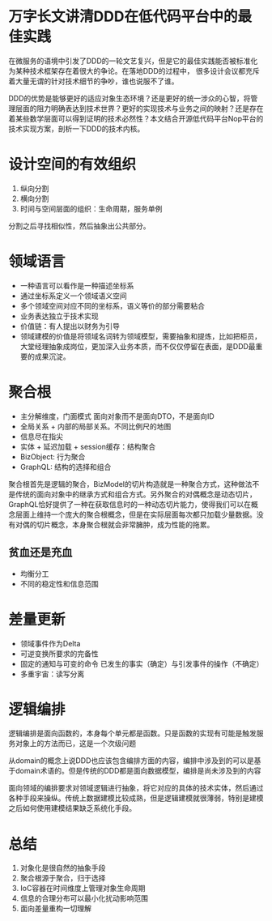 # 万字长文讲清DDD在低代码平台中的最佳实践

在微服务的语境中引发了DDD的一轮文艺复兴，但是它的最佳实践能否被标准化为某种技术框架存在着很大的争论。在落地DDD的过程中，
很多设计会议都充斥着大量无谓的针对技术细节的争吵，谁也说服不了谁。

DDD的优势是能够更好的适应对象生态环境？还是更好的统一涉众的心智，将管理层面的阻力明确表达到技术世界？更好的实现技术与业务之间的映射？还是存在着某些数学层面可以得到证明的技术必然性？本文结合开源低代码平台Nop平台的技术实现方案，剖析一下DDD的技术内核。

# 设计空间的有效组织
1. 纵向分割
2. 横向分割
3. 时间与空间层面的组织：生命周期，服务单例

分割之后寻找相似性，然后抽象出公共部分。

# 领域语言

* 一种语言可以看作是一种描述坐标系
* 通过坐标系定义一个领域语义空间
* 多个领域空间对应不同的坐标系，语义等价的部分需要粘合
* 业务表达独立于技术实现
* 价值链：有人提出以财务为引导
* 领域建模的价值是将领域名词转为领域模型，需要抽象和提炼，比如把柜员，大堂经理抽象成岗位，更加深入业务本质，而不仅仅停留在表面，是DDD最重要的成果沉淀。

# 聚合根

* 主分解维度，门面模式
面向对象而不是面向DTO，不是面向ID
* 全局关系 + 内部的局部关系。不同比例尺的地图
* 信息尽在指尖
* 实体 + 延迟加载 + session缓存：结构聚合
* BizObject: 行为聚合
* GraphQL: 结构的选择和组合 

聚合根首先是逻辑的聚合，BizModel的切片构造就是一种聚合方式，这种做法不是传统的面向对象中的继承方式和组合方式。另外聚合的对偶概念是动态切片，GraphQL恰好提供了一种在获取信息时的一种动态切片能力，使得我们可以在概念层面上维持一个庞大的聚合根概念，但是在实际层面每次都只加载少量数据。没有对偶的切片概念，本身聚合根就会非常臃肿，成为性能的拖累。

## 贫血还是充血

* 均衡分工
* 不同的稳定性和信息范围

# 差量更新

* 领域事件作为Delta
* 可逆变换所要求的完备性
* 固定的通知与可变的命令
已发生的事实（确定）与引发事件的操作（不确定）
* 多重宇宙：读写分离

# 逻辑编排
逻辑编排是面向函数的，本身每个单元都是函数。只是函数的实现有可能是触发服务对象上的方法而已，这是一个次级问题

从domain的概念上说DDD也应该包含编排方面的内容，编排中涉及到的可以是基于domain术语的。但是传统的DDD都是面向数据模型，编排是尚未涉及到的内容

面向领域的编排要求对领域逻辑进行抽象，将它对应的具体的技术实体，然后通过各种手段来操纵。传统上数据建模比较成熟，但是逻辑建模就很薄弱，特别是建模之后如何使用建模结果缺乏系统化手段。

# 总结

1. 对象化是很自然的抽象手段
2. 聚合根源于聚合，归于选择
3. IoC容器在时间维度上管理对象生命周期
4. 信息的合理分布可以最小化扰动影响范围
5. 面向差量重构一切理解